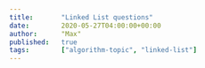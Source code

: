 ```yaml
---
title:       "Linked List questions"
date:        2020-05-27T04:00:00+00:00
author:      "Max"
published:   true
tags:        ["algorithm-topic", "linked-list"]
---
```

